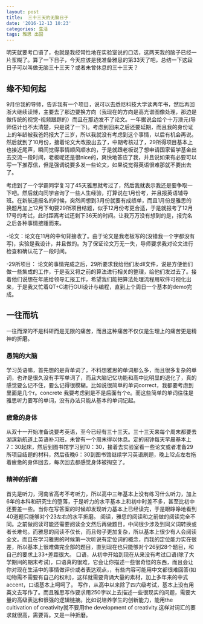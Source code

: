 ```yaml
---
layout: post
title:  三十三天的无脑日子
date: '2016-12-13 10:23'
categories: 生活
tags: 雅思 出国
---
```


明天就要考口语了，也就是我经常性地在实验室说的口活，这两天我的脑子已经一片浆糊了。算了一下日子，今天应该是我准备雅思的第33天了吧，总结一下这段日子可以叫做无脑三十三天？或者未曾休息的三十三天？

## 缘不知何起

9月份我的导师，告诉我有一个项目，说可以去悉尼科技大学读两年书，然后再回浙大继续读博，主要去了那边要换方向（我现在的方向是高光谱图像处理，那边是做传统的视觉-视频跟踪的）而且在那边发不了论文。一年据说会给个十万澳元(导师估计也不太清楚，只是说了一下)。考虑到回来之后还要延期，而且我的身份证上的年龄被我爸妈报大了三岁，所以我就没有考虑到这个事情，以后有机会再说。然后就到了10月份，接着论文大改投出去了，中期考核过了，29所得项目基本上也接近尾声，瞬间觉得事情顺风顺水的，于是就跟老板说了想申请国家留学基金出去交流一段时间，老板呢还是很nice的，爽快地答应了我，并且说如果有必要可以写一下推荐信，但是强调说要多发一些论文，如果说觉得英语很难那就不要出去了。

考虑到了一个学霸同学复习了45天雅思就考过了，然后我就表示我还是要争取一下吧。然后就向同学咨询了一些人生经验，打算说在1月份考，并且报英语辅导班。在新航道报名的时候，突然间想到3月份就要有成绩单，而且1月份是雅思的换题月加上12月下旬要29所项目结题，似乎12月份考更合适，于是就报考了12月17号的考试，此时距离考试还剩下36天的时间。让我万万没有想到的是，报完名之后各种事情接踵而来。

-论文：论文在11月的中旬背接收了。由于论文是我老板写的(没错我一个字都没有写)，实验是我设计，并且做的。为了保证论文万无一失，导师要求我对论文进行检查和确认花了一段时间。

-29所项目： 论文的事情完成之后，29所要求我给他们发dll文件，说是方便他们做一些集成的工作，于是我又将之前的算法进行相关的整理，给他们发过去了。接着他们说想在年底给领导汇报工作，希望我们能把算法处理流程用软件可视化出来，于是我又忙着QT+C进行GUI设计与编程，直到上个周日一个基本的demo完成。


## 一往而坑

一往而深的不是科研而是无限的痛苦，而且这种痛苦不仅仅是生理上的痛苦更是精神的折磨。

### 愚钝的大脑

学习英语嘛，首先想的是背单词了，不料想雅思的单词那么多，而且很多复杂的单词，也许是很久没有手写单词了，而且大脑记忆功能和高中比明显的退化了，真的感觉要么记不住，要么记得很模糊。比如说很简单的单词correct，我都要考虑到里面是几个r。concrete 我要考虑到是不是后面有个e。而这些简单的单词往往是雅思听力要写的单词，没有办法只能从基本的单词记起。

### 疲惫的身体

从双十一开始准备说要考英语，至今已经有三十三天。三十三天来每个周末都要去湖滨新航道上英语补习班，未曾有一个周末得以休息。定的闹钟每天早晨基本上7：30起床，然后到图书馆学习到10：30，接着去实验室看一些论文或者准备29所项目结题的材料，然后夜晚6：30到图书馆继续学习英语刷题，晚上12点左右拖着疲惫的身体回去，每次回去都感觉身体被掏空了。

### 精神的折磨

首先是听力，河南省高考不考听力，所以高中三年基本上没有练习什么听力，加上6年的本科和研究生的堕落，于是听力的水平基本上和初中时差不多，甚至比初中还要差一些。当你在写答案的时候却发现听力基本上已经读完，于是眼睁睁地看到40道题只能够对个23左右的水平折磨。
阅读，雅思的阅读和之前做的阅读完全不同。之前做阅读可能还需要阅读全文然后再做题目，中间很少涉及到同义词转换或者长难句。而雅思的阅读不仅长，而且句子更加复杂，所以基本上很少有人会阅读全文。而且在学习雅思的时候第一次听说有定位词的概念，而我的定位能力实在很差，所以基本上很难做完全部的题目，直到现在也只能够对个26到28个题目，和自己的要求上33+差距很大。
口语，从初中开始到现在从来没有考过口语(除了大学期间的期末考试)，口语真的很难，它会让你描述一些很奇怪的东西，而且会让你对现在生活中的事情做评价或者表达观点，，有些内容可能用中文都很难回答(如动物需不需要有自己的权利)，这样就需要背诵大量的素材，加上多年来的中式accent，口语基本上呵呵了。
写作，从高中以来除了四六级考试，基本上没有用英文去写作了。而且雅思写作要求用250字以上去描述一些很现实的问题，需要大量的高级表达和很强的逻辑链接。比如说培养学生的创新能力，能用the cultivation of creativity就不要用the development of creativity.这样对词汇的要求就很高，需要背。又是一种折磨。

